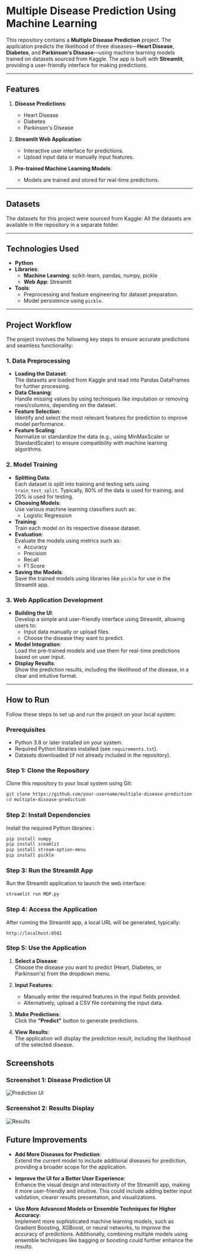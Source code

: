 # Multiple Disease Prediction Using Machine Learning  

This repository contains a **Multiple Disease Prediction** project. The application predicts the likelihood of three diseases—**Heart Disease**, **Diabetes**, and **Parkinson's Disease**—using machine learning models trained on datasets sourced from Kaggle. The app is built with **Streamlit**, providing a user-friendly interface for making predictions.

---

## Features  

1. **Disease Predictions**:  
   - Heart Disease  
   - Diabetes  
   - Parkinson's Disease  

2. **Streamlit Web Application**:  
   - Interactive user interface for predictions.  
   - Upload input data or manually input features.  

3. **Pre-trained Machine Learning Models**:  
   - Models are trained and stored for real-time predictions.  

---

## Datasets  

The datasets for this project were sourced from Kaggle: 
All the datasets are available in the repository in a separate folder.

---

## Technologies Used  

- **Python**  
- **Libraries**:  
  - **Machine Learning**: scikit-learn, pandas, numpy, pickle 
  - **Web App**: Streamlit  
- **Tools**:  
  - Preprocessing and feature engineering for dataset preparation.  
  - Model persistence using `pickle`.  

---

## Project Workflow  

The project involves the following key steps to ensure accurate predictions and seamless functionality:  

### 1. **Data Preprocessing**  
   - **Loading the Dataset**:  
     The datasets are loaded from Kaggle and read into Pandas DataFrames for further processing.  
   - **Data Cleaning**:  
     Handle missing values by using techniques like imputation or removing rows/columns, depending on the dataset.  
   - **Feature Selection**:  
     Identify and select the most relevant features for prediction to improve model performance.  
   - **Feature Scaling**:  
     Normalize or standardize the data (e.g., using MinMaxScaler or StandardScaler) to ensure compatibility with machine learning algorithms.  

### 2. **Model Training**  
   - **Splitting Data**:  
     Each dataset is split into training and testing sets using `train_test_split`. Typically, 80% of the data is used for training, and 20% is used for testing.  
   - **Choosing Models**:  
     Use various machine learning classifiers such as:  
     - Logistic Regression   
   - **Training**:  
     Train each model on its respective disease dataset.  
   - **Evaluation**:  
     Evaluate the models using metrics such as:  
     - Accuracy  
     - Precision  
     - Recall  
     - F1 Score  
   - **Saving the Models**:  
     Save the trained models using libraries like `pickle` for use in the Streamlit app.  

### 3. **Web Application Development**  
   - **Building the UI**:  
     Develop a simple and user-friendly interface using Streamlit, allowing users to:  
       - Input data manually or upload files.  
       - Choose the disease they want to predict.  
   - **Model Integration**:  
     Load the pre-trained models and use them for real-time predictions based on user input.  
   - **Display Results**:  
     Show the prediction results, including the likelihood of the disease, in a clear and intuitive format.  

---

## How to Run  

Follow these steps to set up and run the project on your local system:  

### Prerequisites  
- Python 3.8 or later installed on your system.  
- Required Python libraries installed (see `requirements.txt`).  
- Datasets downloaded (if not already included in the repository).  

### Step 1: Clone the Repository  
Clone this repository to your local system using Git:  
```bash
git clone https://github.com/your-username/multiple-disease-prediction.git
cd multiple-disease-prediction
```

### Step 2: Install Dependencies  
Install the required Python libraries :  

```bash
pip install numpy
pip install sreamlit
pip install stream-option-menu
pip install pickle
```
### Step 3: Run the Streamlit App  
Run the Streamlit application to launch the web interface:  

```bash
streamlit run MDP.py
```
### Step 4: Access the Application  
After running the Streamlit app, a local URL will be generated, typically:  

```text
http://localhost:8501
```
### Step 5: Use the Application  

1. **Select a Disease**:  
   Choose the disease you want to predict (Heart, Diabetes, or Parkinson's) from the dropdown menu.  

2. **Input Features**:  
   - Manually enter the required features in the input fields provided.  
   - Alternatively, upload a CSV file containing the input data.  

3. **Make Predictions**:  
   Click the **"Predict"** button to generate predictions.  

4. **View Results**:  
   The application will display the prediction result, including the likelihood of the selected disease.

## Screenshots  

### Screenshot 1: Disease Prediction UI
![Prediction UI](./images/screenshot1.png)

### Screenshot 2: Results Display
![Results](./images/screenshot2.png)


## Future Improvements  

- **Add More Diseases for Prediction**:  
  Extend the current model to include additional diseases for prediction, providing a broader scope for the application.

- **Improve the UI for a Better User Experience**:  
  Enhance the visual design and interactivity of the Streamlit app, making it more user-friendly and intuitive. This could include adding better input validation, clearer results presentation, and visualizations.

- **Use More Advanced Models or Ensemble Techniques for Higher Accuracy**:  
  Implement more sophisticated machine learning models, such as Gradient Boosting, XGBoost, or neural networks, to improve the accuracy of predictions. Additionally, combining multiple models using ensemble techniques like bagging or boosting could further enhance the results.
